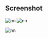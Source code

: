 ## Screenshot
![nn](https://user-images.githubusercontent.com/12325386/29851978-f1b8c5be-8d69-11e7-879a-9ee9b9f5b9a4.JPG)
![nn](https://user-images.githubusercontent.com/12325386/29852007-27068f30-8d6a-11e7-943a-17ff506dd5a9.JPG)

![nn](https://user-images.githubusercontent.com/12325386/29855870-b116d542-8d81-11e7-87bb-d1e5573eb4c0.JPG)
